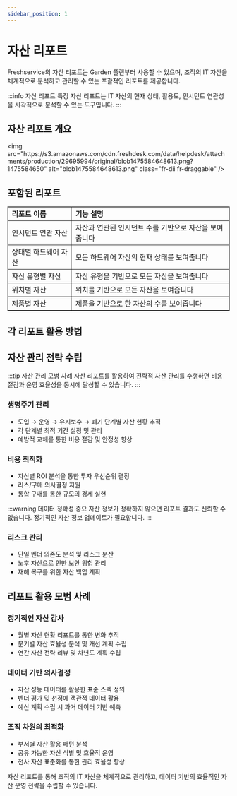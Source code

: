 ```yaml
---
sidebar_position: 1
---
```


# 자산 리포트

Freshservice의 자산 리포트는 Garden 플랜부터 사용할 수 있으며, 조직의 IT 자산을 체계적으로 분석하고 관리할 수 있는 포괄적인 리포트를 제공합니다.

:::info 자산 리포트 특징
자산 리포트는 IT 자산의 현재 상태, 활용도, 인시던트 연관성을 시각적으로 분석할 수 있는 도구입니다.
:::

## 자산 리포트 개요

<p>&lt;img src="https://s3.amazonaws.com/cdn.freshdesk.com/data/helpdesk/attachments/production/29695994/original/blob1475584648613.png?1475584650" alt="blob1475584648613.png" class="fr-dii fr-draggable" /></p>

## 포함된 리포트

<table border="1" cellpadding="0" cellspacing="0" style={{ borderCollapse: "collapse", border: "1px solid #afafaf", width: "100%" }}>
<tbody>
<tr>
<td><strong>리포트 이름</strong></td>
<td><strong>기능 설명</strong></td>
</tr>
<tr>
<td>인시던트 연관 자산</td>
<td>자산과 연관된 인시던트 수를 기반으로 자산을 보여줍니다</td>
</tr>
<tr>
<td>상태별 하드웨어 자산</td>
<td>모든 하드웨어 자산의 현재 상태를 보여줍니다</td>
</tr>
<tr>
<td>자산 유형별 자산</td>
<td>자산 유형을 기반으로 모든 자산을 보여줍니다</td>
</tr>
<tr>
<td>위치별 자산</td>
<td>위치를 기반으로 모든 자산을 보여줍니다</td>
</tr>
<tr>
<td>제품별 자산</td>
<td>제품을 기반으로 한 자산의 수를 보여줍니다</td>
</tr>
</tbody>
</table>

## 각 리포트 활용 방법

## 자산 관리 전략 수립

:::tip 자산 관리 모범 사례
자산 리포트를 활용하여 전략적 자산 관리를 수행하면 비용 절감과 운영 효율성을 동시에 달성할 수 있습니다.
:::

### 생명주기 관리
- 도입 → 운영 → 유지보수 → 폐기 단계별 자산 현황 추적
- 각 단계별 최적 기간 설정 및 관리
- 예방적 교체를 통한 비용 절감 및 안정성 향상

### 비용 최적화
- 자산별 ROI 분석을 통한 투자 우선순위 결정
- 리스/구매 의사결정 지원
- 통합 구매를 통한 규모의 경제 실현

:::warning 데이터 정확성 중요
자산 정보가 정확하지 않으면 리포트 결과도 신뢰할 수 없습니다. 정기적인 자산 정보 업데이트가 필요합니다.
:::

### 리스크 관리
- 단일 벤더 의존도 분석 및 리스크 분산
- 노후 자산으로 인한 보안 위험 관리
- 재해 복구를 위한 자산 백업 계획

## 리포트 활용 모범 사례

### 정기적인 자산 감사
- 월별 자산 현황 리포트를 통한 변화 추적
- 분기별 자산 효율성 분석 및 개선 계획 수립
- 연간 자산 전략 리뷰 및 차년도 계획 수립

### 데이터 기반 의사결정
- 자산 성능 데이터를 활용한 표준 스펙 정의
- 벤더 평가 및 선정에 객관적 데이터 활용
- 예산 계획 수립 시 과거 데이터 기반 예측

### 조직 차원의 최적화
- 부서별 자산 활용 패턴 분석
- 공유 가능한 자산 식별 및 효율적 운영
- 전사 자산 표준화를 통한 관리 효율성 향상

자산 리포트를 통해 조직의 IT 자산을 체계적으로 관리하고, 데이터 기반의 효율적인 자산 운영 전략을 수립할 수 있습니다.